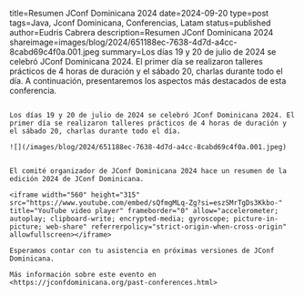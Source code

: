 ﻿title=Resumen JConf Dominicana 2024
date=2024-09-20
type=post
tags=Java, Jconf Dominicana, Conferencias, Latam
status=published
author=Eudris Cabrera
description=Resumen JConf Dominicana 2024
shareimage=images/blog/2024/651188ec-7638-4d7d-a4cc-8cabd69c4f0a.001.jpeg
summary=Los días 19 y 20 de julio de 2024 se celebró JConf Dominicana 2024. El primer día se realizaron talleres prácticos de 4 horas de duración y el sábado 20, charlas durante todo el día. A continuación, presentaremos los aspectos más destacados de esta conferencia.
~~~~~~

Los días 19 y 20 de julio de 2024 se celebró JConf Dominicana 2024. El primer día se realizaron talleres prácticos de 4 horas de duración y el sábado 20, charlas durante todo el día. 

![](/images/blog/2024/651188ec-7638-4d7d-a4cc-8cabd69c4f0a.001.jpeg)


El comité organizador de JConf Dominicana 2024 hace un resumen de la edición 2024 de JConf Dominicana.

<iframe width="560" height="315" src="https://www.youtube.com/embed/sQfmgMLq-Zg?si=eszSMrTgDs3Kkbo-" title="YouTube video player" frameborder="0" allow="accelerometer; autoplay; clipboard-write; encrypted-media; gyroscope; picture-in-picture; web-share" referrerpolicy="strict-origin-when-cross-origin" allowfullscreen></iframe>

Esperamos contar con tu asistencia en próximas versiones de JConf Dominicana.

Más información sobre este evento en <https://jconfdominicana.org/past-conferences.html>
